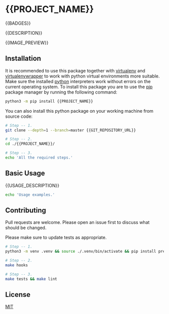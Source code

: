 # {{PROJECT_NAME}}

{{BADGES}}

{{DESCRIPTION}}

{{IMAGE_PREVIEW}}

## Installation

It is recommended to use this package together with [virtualenv](https://github.com/pypa/virtualenv) and [virtualenvwrapper](https://bitbucket.org/virtualenvwrapper/virtualenvwrapper) to work with python virtual environments more suitable. Make sure the installed [python](https://wiki.archlinux.org/title/python) interpreters work without errors on the current operating system. To install this package you are to use the [pip](https://pip.pypa.io/en/stable) package manager by running the following command:

```bash
python3 -m pip install {{PROJECT_NAME}}
```

You can also install this python package on your working machine from source code:

```bash
# Step -- 1.
git clone --depth=1 --branch=master {{GIT_REPOSITORY_URL}}

# Step -- 2.
cd ./{{PROJECT_NAME}}/

# Step -- 3.
echo 'All the required steps.'
```

## Basic Usage

{{USAGE_DESCRIPTION}}

```bash
echo 'Usage examples.'
```

## Contributing

Pull requests are welcome.
Please open an issue first to discuss what should be changed.

Please make sure to update tests as appropriate.

```bash
# Step -- 1.
python3 -m venv .venv && source ./.venv/bin/activate && pip install pre-commit tox

# Step -- 2.
make hooks

# Step -- 3.
make tests && make lint
```

## License

[MIT](https://choosealicense.com/licenses/mit)
